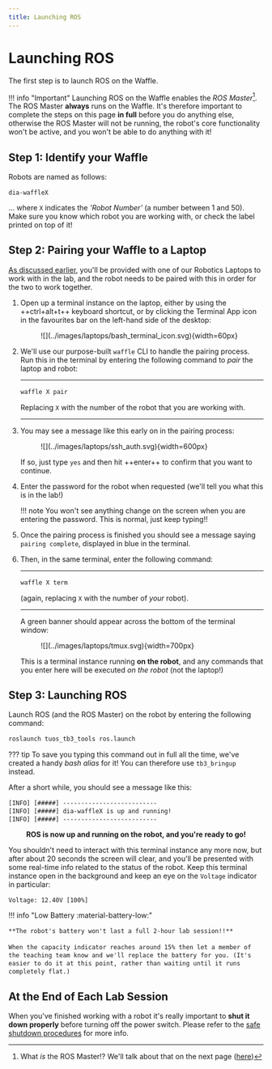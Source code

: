 ```yaml
---  
title: Launching ROS  
---  
```


# Launching ROS

The first step is to launch ROS on the Waffle.

!!! info "Important"
    Launching ROS on the Waffle enables the *ROS Master*[^rosmaster]. The ROS Master **always** runs on the Waffle. It's therefore important to complete the steps on this page **in full** before you do anything else, otherwise the ROS Master will not be running, the robot's core functionality won't be active, and you won't be able to do anything with it! 

[^rosmaster]: What *is* the ROS Master!? We'll talk about that on the next page ([here](./exercises.md#ros_master))

## Step 1: Identify your Waffle

Robots are named as follows:

    dia-waffleX

... where `X` indicates the *'Robot Number'* (a number between 1 and 50). Make sure you know which robot you are working with, or check the label printed on top of it!

## Step 2: Pairing your Waffle to a Laptop

[As discussed earlier](./intro.md#laptops), you'll be provided with one of our Robotics Laptops to work with in the lab, and the robot needs to be paired with this in order for the two to work together.  

1. Open up a terminal instance on the laptop, either by using the ++ctrl+alt+t++ keyboard shortcut, or by clicking the Terminal App icon in the favourites bar on the left-hand side of the desktop:
    
    <figure markdown>
      ![](../images/laptops/bash_terminal_icon.svg){width=60px}
    </figure>

1. We'll use our purpose-built `waffle` CLI to handle the pairing process. Run this in the terminal by entering the following command to *pair* the laptop and robot:

    ***
    ```bash
    waffle X pair
    ```
    Replacing `X` with the number of the robot that you are working with.
    
    ***

1. You may see a message like this early on in the pairing process:

    <figure markdown>
      ![](../images/laptops/ssh_auth.svg){width=600px}
    </figure>

    If so, just type `yes` and then hit ++enter++ to confirm that you want to continue.

1. Enter the password for the robot when requested (we'll tell you what this is in the lab!)

    !!! note
        You won't see anything change on the screen when you are entering the password. This is normal, just keep typing!!
    
1. Once the pairing process is finished you should see a message saying `pairing complete`, displayed in blue in the terminal. 

1. Then, in the same terminal, enter the following command:

    ***
    ```bash
    waffle X term
    ```
    (again, replacing `X` with the number of *your* robot).
    
    ***

    A green banner should appear across the bottom of the terminal window:
    
    <figure markdown>
      ![](../images/laptops/tmux.svg){width=700px}
    </figure>

    This is a terminal instance running **on the robot**, and any commands that you enter here will be executed *on the robot* (not the laptop!)

## Step 3: Launching ROS

Launch ROS (and the ROS Master) on the robot by entering the following command:

```bash
roslaunch tuos_tb3_tools ros.launch
```

??? tip
    To save you typing this command out in full all the time, we've created a handy *bash alias* for it! You can therefore use `tb3_bringup` instead.

After a short while, you should see a message like this:

``` { .txt .no-copy }
[INFO] [#####] --------------------------
[INFO] [#####] dia-waffleX is up and running!
[INFO] [#####] -------------------------- 
```

<center>

**ROS is now up and running on the robot, and you're ready to go!**

</center>

You shouldn't need to interact with this terminal instance any more now, but after about 20 seconds the screen will clear, and you'll be presented with some real-time info related to the status of the robot. Keep this terminal instance open in the background and keep an eye on the `Voltage` indicator in particular:

``` { .txt .no-copy } 
Voltage: 12.40V [100%]
```

!!! info "Low Battery :material-battery-low:"

    **The robot's battery won't last a full 2-hour lab session!!**

    When the capacity indicator reaches around 15% then let a member of the teaching team know and we'll replace the battery for you. (It's easier to do it at this point, rather than waiting until it runs completely flat.)

## At the End of Each Lab Session

When you've finished working with a robot it's really important to **shut it down properly** before turning off the power switch. Please refer to the [safe shutdown procedures](./shutdown.md) for more info.